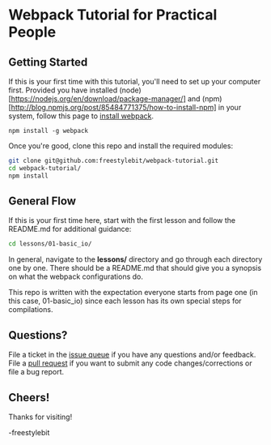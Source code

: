 # Webpack Tutorial for Practical People

## Getting Started
If this is your first time with this tutorial, you'll need to set up your computer first.  Provided you have installed (node)[https://nodejs.org/en/download/package-manager/] and (npm)[http://blog.npmjs.org/post/85484771375/how-to-install-npm] in your system, follow this page to [install webpack](https://webpack.github.io/docs/installation.html).

```
npm install -g webpack
```

Once you're good, clone this repo and install the required modules:

```bash
git clone git@github.com:freestylebit/webpack-tutorial.git
cd webpack-tutorial/
npm install
```

## General Flow
If this is your first time here, start with the first lesson and follow the README.md for additional guidance:

```bash
cd lessons/01-basic_io/
```

In general, navigate to the **lessons/** directory and go through each directory one by one. There should be a README.md that should give you a synopsis on what the webpack configurations do.

This repo is written with the expectation everyone starts from page one (in this case, 01-basic_io) since each lesson has its own special steps for compilations.

## Questions?

File a ticket in the [issue queue](https://github.com/freestylebit/webpack-tutorial/issues) if you have any questions and/or feedback.  File a [pull request](https://github.com/freestylebit/webpack-tutorial/pulls) if you want to submit any code changes/corrections or file a bug report.

## Cheers!
Thanks for visiting!

-freestylebit
